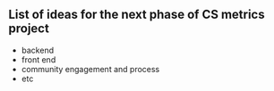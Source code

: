 
## List of ideas for the next phase of CS metrics project 

* backend
* front end 
* community engagement and process 
* etc
